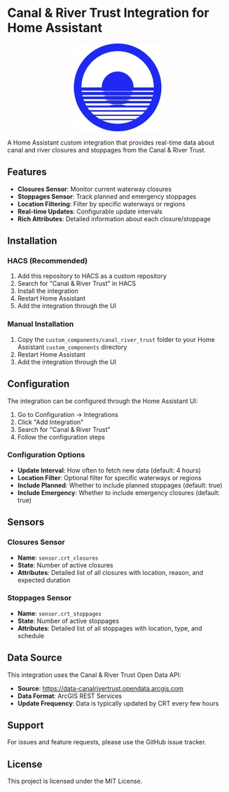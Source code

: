 # Canal & River Trust Integration for Home Assistant

<div align="center">
  <img src="custom_components/canal_river_trust/icon.png" alt="Canal & River Trust Logo" width="200"/>
</div>

A Home Assistant custom integration that provides real-time data about canal and river closures and stoppages from the Canal & River Trust.

## Features

- **Closures Sensor**: Monitor current waterway closures
- **Stoppages Sensor**: Track planned and emergency stoppages
- **Location Filtering**: Filter by specific waterways or regions
- **Real-time Updates**: Configurable update intervals
- **Rich Attributes**: Detailed information about each closure/stoppage

## Installation

### HACS (Recommended)

1. Add this repository to HACS as a custom repository
2. Search for "Canal & River Trust" in HACS
3. Install the integration
4. Restart Home Assistant
5. Add the integration through the UI

### Manual Installation

1. Copy the `custom_components/canal_river_trust` folder to your Home Assistant `custom_components` directory
2. Restart Home Assistant
3. Add the integration through the UI

## Configuration

The integration can be configured through the Home Assistant UI:

1. Go to Configuration → Integrations
2. Click "Add Integration"
3. Search for "Canal & River Trust"
4. Follow the configuration steps

### Configuration Options

- **Update Interval**: How often to fetch new data (default: 4 hours)
- **Location Filter**: Optional filter for specific waterways or regions
- **Include Planned**: Whether to include planned stoppages (default: true)
- **Include Emergency**: Whether to include emergency closures (default: true)

## Sensors

### Closures Sensor
- **Name**: `sensor.crt_closures`
- **State**: Number of active closures
- **Attributes**: Detailed list of all closures with location, reason, and expected duration

### Stoppages Sensor
- **Name**: `sensor.crt_stoppages`
- **State**: Number of active stoppages
- **Attributes**: Detailed list of all stoppages with location, type, and schedule

## Data Source

This integration uses the Canal & River Trust Open Data API:
- **Source**: https://data-canalrivertrust.opendata.arcgis.com
- **Data Format**: ArcGIS REST Services
- **Update Frequency**: Data is typically updated by CRT every few hours

## Support

For issues and feature requests, please use the GitHub issue tracker.

## License

This project is licensed under the MIT License.
